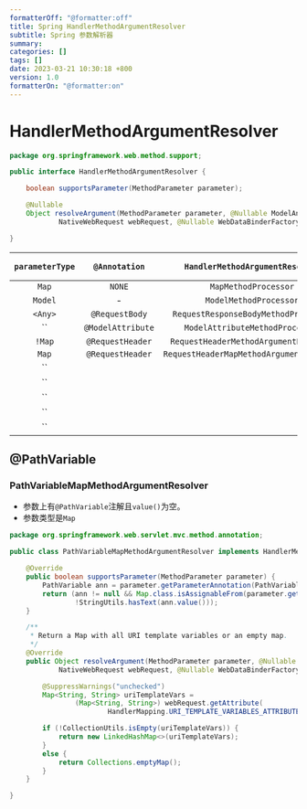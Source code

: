 ```yaml
---
formatterOff: "@formatter:off"
title: Spring HandlerMethodArgumentResolver
subtitle: Spring 参数解析器
summary: 
categories: []
tags: []
date: 2023-03-21 10:30:18 +800
version: 1.0
formatterOn: "@formatter:on"
---
```


# HandlerMethodArgumentResolver

```java
package org.springframework.web.method.support;

public interface HandlerMethodArgumentResolver {

	boolean supportsParameter(MethodParameter parameter);

	@Nullable
	Object resolveArgument(MethodParameter parameter, @Nullable ModelAndViewContainer mavContainer,
			NativeWebRequest webRequest, @Nullable WebDataBinderFactory binderFactory) throws Exception;

}
```


| `parameterType` |   `@Annotation`   |     `HandlerMethodArgumentResolver`      | `功能` |
|:---------------:|:-----------------:|:----------------------------------------:|:----:|
|      `Map`      |      `NONE`       |           `MapMethodProcessor`           |      |
|     `Model`     |         -         |          `ModelMethodProcessor`          |      |
|     `<Any>`     |  `@RequestBody`   |   `RequestResponseBodyMethodProcessor`   |      |
|       ``        | `@ModelAttribute` |     `ModelAttributeMethodProcessor`      |      |
|     `!Map`      | `@RequestHeader`  |  `RequestHeaderMethodArgumentResolver`   |      |
|      `Map`      | `@RequestHeader`  | `RequestHeaderMapMethodArgumentResolver` |      |
|       ``        |                   |                                          |      |
|       ``        |                   |                                          |      |
|       ``        |                   |                                          |      |
|       ``        |                   |                                          |      |
|       ``        |                   |                                          |      |


## @PathVariable

### PathVariableMapMethodArgumentResolver

* 参数上有`@PathVariable`注解且`value()`为空。
* 参数类型是`Map`

```java
package org.springframework.web.servlet.mvc.method.annotation;

public class PathVariableMapMethodArgumentResolver implements HandlerMethodArgumentResolver {

	@Override
	public boolean supportsParameter(MethodParameter parameter) {
		PathVariable ann = parameter.getParameterAnnotation(PathVariable.class);
		return (ann != null && Map.class.isAssignableFrom(parameter.getParameterType()) &&
				!StringUtils.hasText(ann.value()));
	}

	/**
	 * Return a Map with all URI template variables or an empty map.
	 */
	@Override
	public Object resolveArgument(MethodParameter parameter, @Nullable ModelAndViewContainer mavContainer,
			NativeWebRequest webRequest, @Nullable WebDataBinderFactory binderFactory) throws Exception {

		@SuppressWarnings("unchecked")
		Map<String, String> uriTemplateVars =
				(Map<String, String>) webRequest.getAttribute(
						HandlerMapping.URI_TEMPLATE_VARIABLES_ATTRIBUTE, RequestAttributes.SCOPE_REQUEST);

		if (!CollectionUtils.isEmpty(uriTemplateVars)) {
			return new LinkedHashMap<>(uriTemplateVars);
		}
		else {
			return Collections.emptyMap();
		}
	}

}
```
